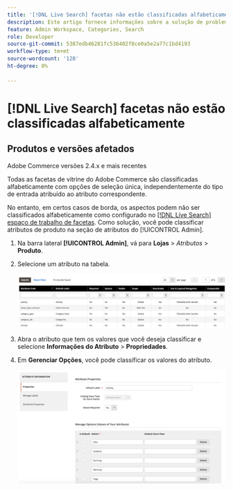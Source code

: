 ```yaml
---
title: '[!DNL Live Search] facetas não estão classificadas alfabeticamente'
description: Este artigo fornece informações sobre a solução de problemas se os aspectos  [!DNL Live Search]  não estiverem classificados em ordem alfabética.
feature: Admin Workspace, Categories, Search
role: Developer
source-git-commit: 5387edb46281fc536402f8ce0a5e2a77c1bd4193
workflow-type: tm+mt
source-wordcount: '128'
ht-degree: 0%

---
```


# [!DNL Live Search] facetas não estão classificadas alfabeticamente

## Produtos e versões afetados

Adobe Commerce versões 2.4.x e mais recentes

Todas as facetas de vitrine do Adobe Commerce são classificadas alfabeticamente com opções de seleção única, independentemente do tipo de entrada atribuído ao atributo correspondente.

No entanto, em certos casos de borda, os aspectos podem não ser classificados alfabeticamente como configurado no [[!DNL Live Search] espaço de trabalho de facetas](https://experienceleague.adobe.com/en/docs/commerce-merchant-services/live-search/live-search-admin/facets/faceting-workspace). Como solução, você pode classificar atributos de produto na seção de atributos do [!UICONTROL Admin].

1. Na barra lateral **[!UICONTROL Admin]**, vá para **Lojas** > *Atributos* > **Produto**.
1. Selecione um atributo na tabela.

   ![Lista de Atributos](assets/attribute-list.png)

1. Abra o atributo que tem os valores que você deseja classificar e selecione **Informações do Atributo** > **Propriedades**.
1. Em **Gerenciar Opções**, você pode classificar os valores do atributo.

   ![Classificar atributos](assets/sort-attributes.png)
